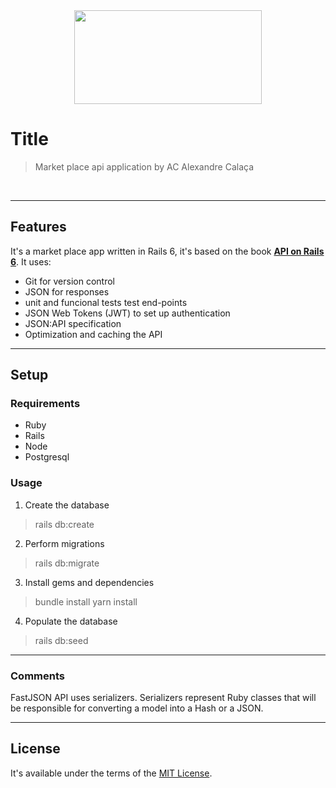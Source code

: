 <center><img src="https://github.com/alexcalaca/market_place_api/assets/22925257/bc7ceca7-da97-4ffa-9a83-9c6e78363142" width="300" height="150" align="center"></center>

# Title
> Market place api application  by AC Alexandre Calaça
<br/>

___

## Features
It's a market place app written in Rails 6, it's based on the book [**API on Rails 6**](https://leanpub.com/apionrails6). It uses:

- Git for version control
- JSON for responses
- unit and funcional tests test end-points
- JSON Web Tokens (JWT) to set up authentication
- JSON:API specification
- Optimization and caching the API

___

## Setup
### Requirements
- Ruby 
- Rails 
- Node 
- Postgresql


### Usage
1. Create the database
> rails db:create

2. Perform migrations
> rails db:migrate

3. Install gems and dependencies
> bundle install
> yarn install

4. Populate the database
> rails db:seed

___
### Comments
FastJSON API uses serializers. Serializers represent Ruby classes that
will be responsible for converting a model into a Hash or a JSON.



___


## License

It's available under the terms of the [MIT License](http://opensource.org/licenses/MIT).

